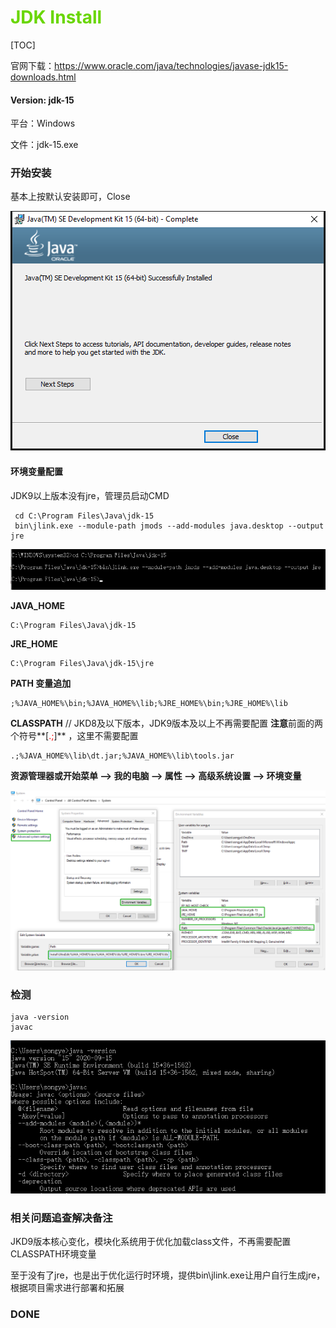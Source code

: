# <font color=#69D600>JDK Install</font>

[TOC]

官网下载：https://www.oracle.com/java/technologies/javase-jdk15-downloads.html

#### Version: jdk-15

平台：Windows

文件：jdk-15.exe



### 开始安装

基本上按默认安装即可，Close

![JDK](../images/JDK/JDK001.png "Done") 



#### 环境变量配置

JDK9以上版本没有jre，管理员启动CMD

``` 
 cd C:\Program Files\Java\jdk-15
 bin\jlink.exe --module-path jmods --add-modules java.desktop --output jre
```

![JDK](../images/JDK/JDK002.png "jlink command") 

**JAVA_HOME**

``` 
C:\Program Files\Java\jdk-15
```

**JRE_HOME**

```
C:\Program Files\Java\jdk-15\jre
```

**PATH 变量追加**

```
;%JAVA_HOME%\bin;%JAVA_HOME%\lib;%JRE_HOME%\bin;%JRE_HOME%\lib
```

**CLASSPATH**	// JKD8及以下版本，JDK9版本及以上不再需要配置 **注意**前面的两个符号**[<font color=red>.;</font>]** ，这里不需要配置

```
.;%JAVA_HOME%\lib\dt.jar;%JAVA_HOME%\lib\tools.jar
```



**资源管理器或开始菜单 --> 我的电脑 --> 属性 --> 高级系统设置 --> 环境变量**

![JDK](../images/JDK/JDK003.png "Environment")



### 检测
```
java -version
javac
```

![JDK](../images/JDK/JDK004.png "javac") 



### 相关问题追查解决备注
JKD9版本核心变化，模块化系统用于优化加载class文件，不再需要配置CLASSPATH环境变量

至于没有了jre，也是出于优化运行时环境，提供bin\jlink.exe让用户自行生成jre，根据项目需求进行部署和拓展



### DONE



